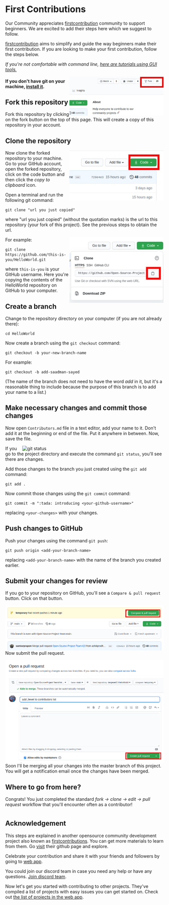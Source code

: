 
# First Contributions


Our Community appreciates [firstcontribution](https://github.com/firstcontributions/first-contributions) community to support beginners. We are excited to add their steps here which we suggest to follow.

[firstcontribution](https://github.com/firstcontributions/first-contributions)  aims to simplify and guide the way beginners make their first contribution. If you are looking to make your first contribution, follow the steps below.

_If you're not comfortable with command line, [here are tutorials using GUI tools.](#tutorials-using-other-tools)_

<img align="right" width="300" src="assets/Fork.jpg" alt="fork this repository" />

#### If you don't have git on your machine, [install it](https://help.github.com/articles/set-up-git/).

## Fork this repository

Fork this repository by clicking on the fork button on the top of this page.
This will create a copy of this repository in your account.

## Clone the repository

<img align="right" width="300" src="assets/Clone.jpg" alt="clone this repository" />

Now clone the forked repository to your machine. Go to your GitHub account, open the forked repository, click on the code button and then click the _copy to clipboard_ icon.

Open a terminal and run the following git command:

```
git clone "url you just copied"
```

where "url you just copied" (without the quotation marks) is the url to this repository (your fork of this project). See the previous steps to obtain the url.

<img align="right" width="300" src="assets/Copy_Url.jpg" alt="copy URL to clipboard" />

For example:

```
git clone https://github.com/this-is-you/HelloWorld.git
```

where `this-is-you` is your GitHub username. Here you're copying the contents of the HelloWorld repository on GitHub to your computer.

## Create a branch

Change to the repository directory on your computer (if you are not already there):

```
cd HelloWorld
```

Now create a branch using the `git checkout` command:

```
git checkout -b your-new-branch-name
```

For example:

```
git checkout -b add-saadman-sayed
```

(The name of the branch does not need to have the word _add_ in it, but it's a reasonable thing to include because the purpose of this branch is to add your name to a list.)

## Make necessary changes and commit those changes

Now open `Contributors.md` file in a text editor, add your name to it. Don't add it at the beginning or end of the file. Put it anywhere in between. Now, save the file.

<img align="right" width="450" src="https://firstcontributions.github.io/assets/Readme/git-status.png" alt="git status" />

If you go to the project directory and execute the command `git status`, you'll see there are changes.

Add those changes to the branch you just created using the `git add` command:

```
git add .
```

Now commit those changes using the `git commit` command:

```
git commit -m ":tada: introducing <your-github-username>"
```

replacing `<your-changes>` with your changes.

## Push changes to GitHub

Push your changes using the command `git push`:

```
git push origin <add-your-branch-name>
```

replacing `<add-your-branch-name>` with the name of the branch you created earlier.

## Submit your changes for review

If you go to your repository on GitHub, you'll see a `Compare & pull request` button. Click on that button.

<img style="float: right;" src="assets/compare-and-pull-request.png" alt="create a pull request" />

Now submit the pull request.

<img style="float: right;" src="assets/create-pull-request.png" alt="submit pull request" />

Soon I'll be merging all your changes into the master branch of this project. You will get a notification email once the changes have been merged.

## Where to go from here?

Congrats! You just completed the standard _fork -> clone -> edit -> pull request_ workflow that you'll encounter often as a contributor!

# 

## Acknowledgement
This steps are explained in another opensource community development project also known as [firstcontributions](https://github.com/firstcontributions/first-contributions). You can get more materials to learn from them. Go [visit](https://firstcontributions.github.io/#project-list) their github page and explore.  

Celebrate your contribution and share it with your friends and followers by going to [web app](https://firstcontributions.github.io/#social-share).

You could join our discord team in case you need any help or have any questions. [Join discord team](https://discord.gg/cwAd9ey5).

Now let's get you started with contributing to other projects. They've compiled a list of projects with easy issues you can get started on. Check out [the list of projects in the web app](https://firstcontributions.github.io/#project-list).
